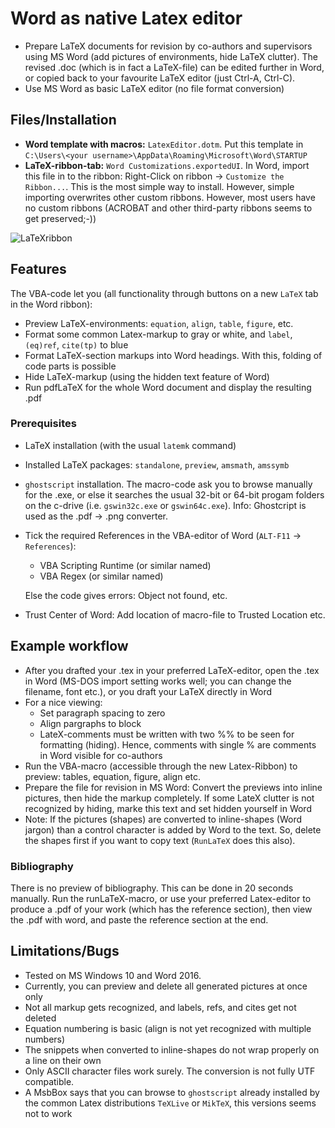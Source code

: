 # Word as native Latex editor

* Prepare LaTeX documents for revision by co-authors and supervisors using MS Word (add pictures of environments, hide LaTeX clutter). The revised .doc (which is in fact a LaTeX-file) can be edited further in Word, or copied back to your favourite LaTeX editor (just Ctrl-A, Ctrl-C).
* Use MS Word as basic LaTeX editor (no file format conversion) 

## Files/Installation

* **Word template with macros:** `LatexEditor.dotm`. Put this template in `C:\Users\<your username>\AppData\Roaming\Microsoft\Word\STARTUP`
* **LaTeX-ribbon-tab:** `Word Customizations.exportedUI`. In Word, import this file in to the ribbon: Right-Click on ribbon -> `Customize the Ribbon...`. This is the most simple way to install. However, simple importing overwrites other custom ribbons. However, most users have no custom ribbons (ACROBAT and other third-party ribbons seems to get preserved;-))

![LaTeXribbon](https://user-images.githubusercontent.com/113771815/192064971-68e64966-ec35-418c-a8e7-f0a8dcb03c0c.PNG)

## Features

The VBA-code let you (all functionality through buttons on a new `LaTeX` tab in the Word ribbon):

* Preview LaTeX-environments: `equation`, `align`, `table`, `figure`, etc.
* Format some common Latex-markup to gray or white, and `label`, `(eq)ref`, `cite(tp)` to blue
* Format LaTeX-section markups into Word headings. With this, folding of code parts is possible
* Hide LaTeX-markup (using the hidden text feature of Word)
* Run pdfLaTeX for the whole Word document and display the resulting .pdf


### Prerequisites

* LaTeX installation (with the usual `latemk` command)
 * Installed LaTeX packages: `standalone`, `preview`, `amsmath`, `amssymb`
* `ghostscript` installation. The macro-code ask you to browse manually for the .exe, or else it searches the usual 32-bit or 64-bit progam folders on the c-drive (i.e. `gswin32c.exe` or `gswin64c.exe`). Info: Ghostcript is  used as the .pdf -> .png converter.
* Tick the required References in the VBA-editor of Word (`ALT-F11` -> `References`):
  * VBA Scripting Runtime (or similar named)
  * VBA Regex (or similar named)
  
  Else the code gives errors: Object not found, etc.
* Trust Center of Word: Add location of macro-file to Trusted Location etc.

## Example workflow

* After you drafted your .tex in your preferred LaTeX-editor, open the .tex in Word (MS-DOS import setting works well; you can change the filename, font etc.), or you draft your LaTeX directly in Word
* For a nice viewing:
     * Set paragraph spacing to zero
	 * Align pargraphs to block
	 * LateX-comments must be written with two %% to be seen for formatting (hiding). Hence, comments with single % are comments in Word visible for co-authors
* Run the VBA-macro (accessible through the new Latex-Ribbon) to preview: tables, equation, figure, align etc.
* Prepare the file for revision in MS Word:  Convert the previews into inline pictures, then hide the markup completely. If some LateX clutter is not recognized by hiding, marke this text and set hidden yourself in Word
* Note: If the pictures (shapes) are converted to inline-shapes (Word jargon) than a control character is added by Word to the text. So, delete the shapes first if you want to copy text (`RunLaTeX` does this also). 

### Bibliography
There is no preview of bibliography. This can be done in 20 seconds manually. Run the runLaTeX-macro, or use your preferred Latex-editor to produce a .pdf of your work (which has the reference section), then view the .pdf with word, and paste the reference section at the end.


## Limitations/Bugs

* Tested on MS Windows 10 and Word 2016.
* Currently, you can preview and delete all generated pictures at once only
* Not all markup gets recognized, and labels, refs, and cites get not deleted
* Equation numbering is basic (align is not yet recognized with multiple numbers)
* The snippets when converted to inline-shapes do not wrap properly on a line on their own 
* Only ASCII character files work surely. The conversion is not fully UTF compatible.
* A MsbBox says that you can browse to `ghostscript` already installed by the common Latex distributions `TeXLive` or `MikTeX`, this versions seems not to work






